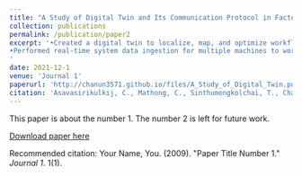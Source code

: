 ```yaml
---
title: "A Study of Digital Twin and Its Communication Protocol in Factory Automation Cell"
collection: publications
permalink: /publication/paper2
excerpt: '•Created a digital twin to localize, map, and optimize workflow of industrial-grade robotics system.
•Performed real-time system data ingestion for multiple machines to work together on the same up-to-date map, supporting the human operator in scaling the systems effectively.
'
date: 2021-12-1
venue: 'Journal 1'
paperurl: 'http://chanun3571.github.io/files/A_Study_of_Digital_Twin.pdf'
citation: 'Asavasirikulkij, C., Mathong, C., Sinthumongkolchai, T., Chancharoen, R. and Asdornwised, W., 2021. A Study of Digital Twin and Its Communication Protocol in Factory Automation Cell. IEICE Proceedings Series, 68(D4-2).'
---
```

This paper is about the number 1. The number 2 is left for future work.

[Download paper here](http://academicpages.github.io/files/paper1.pdf)

Recommended citation: Your Name, You. (2009). "Paper Title Number 1." <i>Journal 1</i>. 1(1).
